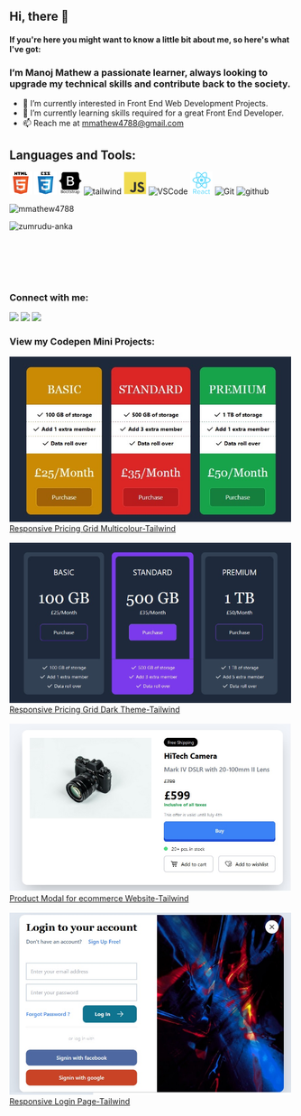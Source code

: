 ## Hi, there 👋 
#### If you're here you might want to know a little bit about me, so here's what I've got:
### I’m Manoj Mathew a passionate learner, always looking to upgrade my technical skills and contribute back to the society.
- 👀 I’m currently interested in Front End Web Development Projects.
- 🌱 I’m currently learning skills required for a great Front End Developer.
- 📫 Reach me at mmathew4788@gmail.com


## Languages and Tools:
<img src="https://raw.githubusercontent.com/devicons/devicon/master/icons/html5/html5-original-wordmark.svg" alt="html5" width="40" height="40"/> <img src="https://raw.githubusercontent.com/devicons/devicon/master/icons/css3/css3-original-wordmark.svg" alt="css3" width="40" height="40"/> <img src="https://raw.githubusercontent.com/devicons/devicon/master/icons/bootstrap/bootstrap-plain-wordmark.svg" alt="bootstrap" width="40" height="40"/> <img src="https://www.vectorlogo.zone/logos/tailwindcss/tailwindcss-icon.svg" alt="tailwind" width="40" height="40"/> <img src="https://raw.githubusercontent.com/devicons/devicon/master/icons/javascript/javascript-original.svg" alt="javascript" width="40" height="40"/> <img src="https://img.icons8.com/fluency/35/000000/visual-studio-code-2019.png" alt="VSCode" width="40" height="40"/> <img src="https://raw.githubusercontent.com/devicons/devicon/master/icons/react/react-original-wordmark.svg" alt="react" width="40" height="40"/> <img src="https://img.icons8.com/color/35/000000/git.png" alt="Git" width="40" height="40"/> <img src="https://img.icons8.com/color/35/000000/github.png" alt="github" width="40" height="40"/>
<br>
<p align=left><img src="https://github-readme-stats-sigma-five.vercel.app/api/top-langs/?username=mmathew4788&show_icons=true&locale=en&layout=compact" alt="mmathew4788" /></p>
<p align=left><img align="left" width=390 src="https://github-readme-streak-stats.herokuapp.com/?user=mmathew4788&border=61dafb&hide_border=true" alt="zumrudu-anka" /></p><br><br><br><br><br><br>


### Connect with me:

<p align="left">  
<a href="https://uk.linkedin.com/in/manoj-m-27b92a2a?trk=public_profile_publication_contributor-image" target="blank"><img src="https://img.icons8.com/color/35/000000/linkedin.png"/></a>
<a href="https://www.youtube.com/@manojmathew5287" target="blank"><img src="https://img.icons8.com/color/35/000000/youtube-play.png"/></a>
<a href="mailto:mmathew4788@gmail.com" target="blank"><img src="https://img.icons8.com/color/35/000000/gmail.png"/></a>
</p>

### View my Codepen Mini Projects: 
<a href="https://codepen.io/ManojMathew/full/yLEwzMW" target="blank">
<img src="https://github.com/MMathew4788/MMathew4788/blob/main/images/1.jpg"
  alt="Responsive Pricing Grid Multicolour-Tailwind"
  title="Responsive Pricing Grid Multicolour-Tailwind"
  style="width: 500px"><br>
  Responsive Pricing Grid Multicolour-Tailwind</a><br><br>

<a href="https://codepen.io/ManojMathew/full/ZERPKWd" target="blank">
<img src="https://github.com/MMathew4788/MMathew4788/blob/main/images/2.jpg"
  alt="Responsive Pricing Grid Dark Theme-Tailwind"
  title="Responsive Pricing Grid Dark Theme-Tailwind"
  style="width: 500px"><br>
  Responsive Pricing Grid Dark Theme-Tailwind</a><br><br>
  
<a href="https://codepen.io/ManojMathew/full/bGKJeyE" target="blank">
<img src="https://github.com/MMathew4788/MMathew4788/blob/main/images/3.jpg"
  alt="Product Modal for ecommerce Website-Tailwind"
  title="Product Modal for ecommerce Website-Tailwind"
  style="width: 500px"><br>
Product Modal for ecommerce Website-Tailwind</a><br><br>

<a href="https://codepen.io/ManojMathew/full/VwdOvVB" target="blank">
<img src="https://github.com/MMathew4788/MMathew4788/blob/main/images/4.jpg"
  alt="Responsive Login Page-Tailwind"
  title="Responsive Login Page-Tailwind"
  style="width: 500px"><br>
  Responsive Login Page-Tailwind</a>



  
